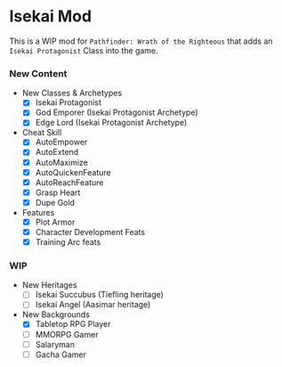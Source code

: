 # Isekai Mod
This is a WIP mod for `Pathfinder: Wrath of the Righteous` that adds an `Isekai Protagonist` Class into the game.

### New Content
- New Classes & Archetypes
	- [x] Isekai Protagonist
	- [x] God Emporer (Isekai Protagonist Archetype)
	- [x] Edge Lord (Isekai Protagonist Archetype)
- Cheat Skill
	- [x] AutoEmpower
	- [x] AutoExtend
	- [x] AutoMaximize
	- [x] AutoQuickenFeature
	- [x] AutoReachFeature
	- [x] Grasp Heart
	- [x] Dupe Gold
- Features
	- [x] Plot Armor
	- [x] Character Development Feats
	- [x] Training Arc feats
### WIP
- New Heritages
	- [ ] Isekai Succubus (Tiefling heritage)
	- [ ] Isekai Angel (Aasimar heritage)
- New Backgrounds
	- [x] Tabletop RPG Player
	- [ ] MMORPG Gamer
	- [ ] Salaryman
	- [ ] Gacha Gamer